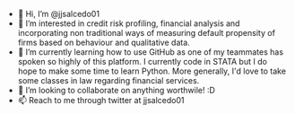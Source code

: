 - 👋 Hi, I’m @jjsalcedo01
- 👀 I’m interested in credit risk profiling, financial analysis and incorporating non traditional ways of measuring default propensity of firms based on behaviour and qualitative data.
- 🌱 I’m currently learning how to use GitHub as one of my teammates has spoken so highly of this platform. I currently code in STATA but I do hope to make some time to learn Python. More generally, I'd love to take some classes in law regarding financial services.
- 💞️ I’m looking to collaborate on anything worthwile! :D
- 📫 Reach to me through twitter at jjsalcedo01 

<!---
jjsalcedo01/jjsalcedo01 is a ✨ special ✨ repository because its `README.md` (this file) appears on your GitHub profile.
You can click the Preview link to take a look at your changes.
--->
